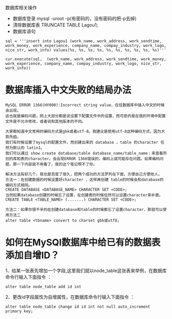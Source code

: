 数据库相关操作

* 数据库登录 mysql -uroot -p(有密码的，没有密码的把-p去掉)
* 清除数据库表 TRUNCATE TABLE Lagou1;
* 数据库语句
```
sql = '''insert into Lagou1 (work_name, work_address, work_sendtime, work_money, work_experience, company_name, compay_industry, work_logo, nice_str, work_info) values(%s, %s, %s, %s, %s, %s, %s, %s, %s, %s)'''

cur.execute(sql,  (work_name, work_address, work_sendtime, work_money, work_experience, company_name, compay_industry, work_logo, nice_str, work_info))
```

# 数据库插入中文失败的结局办法
```
MySQL ERROR 1366(HY000):Incorrect string value，在往数据库中插入中文的时候会出现。
这也就是编码问题，网上大部分都是说设置下配置文件中的设置，而可悲的是在我的环境中配置文件是不允许修改，或者说和其他版本的不同。

大家都知道中文常用的编码方式是gbk或者utf-8。我建议是使用utf-8这种编码方式，因为大势所趋。
我们有时候设置了mysql的配置文件，而创建出来的 database ，table 的character 任然为默认的 latin1。
我们可以通过 show create database/table database_name/table_name；来查看所创的库和表的character。会出现ERROR 1366错误的，编码上就可能存在问题。如果编码问题，那一下内容就不用看了，我的这个笔记帮不了你。

解决方法有好几个，我也是百度了很久，把两个成功的方法罗列在下面，方便自己方便他人。
方法一：在创建数据的时候设置好character ，这样再创建 table的时候会和database的编码方式相同。
CREATE DATABASE <DATABASE_NAME> CHARACTER SET <CODE>;
当然如果database创建的时候忘了设置，在创建表的时候任然可以设置character来补救。
CREATE TABLE <TABLE_NAME> (.......) CHARACTER SET <CODE>;

方法二：如果你很不辛的在创建database和table的时候都忘了设置character，那就可以使用方法二
alter table <tbname> convert to charset gbk或utf8;
```

# 如何在MySQl数据库中给已有的数据表添加自增ID？
1、给某一张表先增加一个字段,这里我们就以node_table这张表来举例，在数据库命令行输入下面指令 ：
```
alter table node_table add id int
```
2、更改id字段属性为自增属性，在数据库命令行输入下面指令 ：
```
alter table node_table change id id int not null auto_increment primary key; 
```

